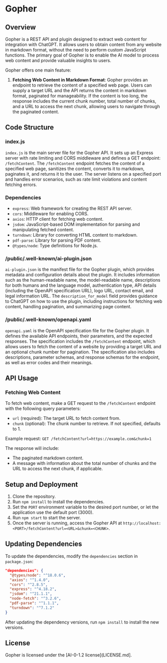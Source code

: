 # Gopher

## Overview

Gopher is a REST API and plugin designed to extract web content for integration with ChatGPT. It allows users to obtain content from any website in markdown format, without the need to perform custom JavaScript functions. The primary goal of Gopher is to enable the AI model to process web content and provide valuable insights to users.

Gopher offers one main feature:

1. **Fetching Web Content in Markdown Format**: Gopher provides an endpoint to retrieve the content of a specified web page. Users can supply a target URL and the API returns the content in markdown format, paginated for manageability. If the content is too long, the response includes the current chunk number, total number of chunks, and a URL to access the next chunk, allowing users to navigate through the paginated content.

## Code Structure

### index.js

`index.js` is the main server file for the Gopher API. It sets up an Express server with rate limiting and CORS middleware and defines a GET endpoint: `/fetchContent`. The `/fetchContent` endpoint fetches the content of a specified web page, sanitizes the content, converts it to markdown, paginates it, and returns it to the user. The server listens on a specified port and handles error scenarios, such as rate limit violations and content fetching errors.

### Dependencies

- `express`: Web framework for creating the REST API server.
- `cors`: Middleware for enabling CORS.
- `axios`: HTTP client for fetching web content.
- `jsdom`: JavaScript-based DOM implementation for parsing and manipulating fetched content.
- `turndown`: Library for converting HTML content to markdown.
- `pdf-parse`: Library for parsing PDF content.
- `@types/node`: Type definitions for Node.js.

### /public/.well-known/ai-plugin.json

`ai-plugin.json` is the manifest file for the Gopher plugin, which provides metadata and configuration details about the plugin. It includes information such as the human-readable name, the model-readable name, descriptions for both humans and the language model, authentication type, API details (including the OpenAPI specification URL), logo URL, contact email, and legal information URL. The `description_for_model` field provides guidance to ChatGPT on how to use the plugin, including instructions for fetching web content, handling pagination, and summarizing page content.

### /public/.well-known/openapi.yaml

`openapi.yaml` is the OpenAPI specification file for the Gopher plugin. It defines the available API endpoints, their parameters, and the expected responses. The specification includes the `/fetchContent` endpoint, which allows users to fetch the content of a website by providing a target URL and an optional chunk number for pagination. The specification also includes descriptions, parameter schemas, and response schemas for the endpoint, as well as error codes and their meanings.

## API Usage

### Fetching Web Content

To fetch web content, make a GET request to the `/fetchContent` endpoint with the following query parameters:

- `url` (required): The target URL to fetch content from.
- `chunk` (optional): The chunk number to retrieve. If not specified, defaults to 1.

Example request: `GET /fetchContent?url=https://example.com&chunk=1`

The response will include:

- The paginated markdown content.
- A message with information about the total number of chunks and the URL to access the next chunk, if applicable.

## Setup and Deployment

1. Clone the repository.
2. Run `npm install` to install the dependencies.
3. Set the `PORT` environment variable to the desired port number, or let the application use the default port (3000).
4. Run `npm start` to start the server.
5. Once the server is running, access the Gopher API at `http://localhost:<PORT>/fetchContent?url=<URL>&chunk=<CHUNK>`.

## Updating Dependencies

To update the dependencies, modify the `dependencies` section in `package.json`:

```json
"dependencies": {
  "@types/node": "^18.0.6",
  "axios": "^1.4.0",
  "cors": "^2.8.5",
  "express": "^4.18.2",
  "jsdom": "^21.1.1",
  "node-fetch": "^3.2.6",
  "pdf-parse": "^1.1.1",
  "turndown": "^7.1.2"
}
```

After updating the dependency versions, run `npm install` to install the new versions.

## License

Gopher is licensed under the [AI-0-1.2 license](LICENSE.md].
